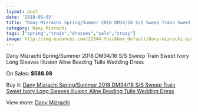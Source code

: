 ```yaml
---
layout: post
date: '2018-01-03'
title: "Dany Mizrachi Spring/Summer 2018 DM34/18 S/S Sweep Train Sweet Ivory Long Sleeves Illusion Aline Beading Tulle Wedding Dress"
category: Dany Mizrachi
tags: ["spring","train","dresses","sale","crazy"]
image: http://img.eudances.com/22544-thickbox_default/dany-mizrachi-spring-summer-2018-dm34-18-s-s-sweep-train-sweet-ivory-long-sleeves-illusion-aline-beading-tulle-wedding-dress.jpg
---
```

Dany Mizrachi Spring/Summer 2018 DM34/18 S/S Sweep Train Sweet Ivory Long Sleeves Illusion Aline Beading Tulle Wedding Dress

On Sales: **$588.98**
<a href="https://www.eudances.com/en/dany-mizrachi/7212-dany-mizrachi-spring-summer-2018-dm34-18-s-s-sweep-train-sweet-ivory-long-sleeves-illusion-aline-beading-tulle-wedding-dress.html"><amp-img layout="responsive" width="600" height="600" src="//img.eudances.com/22544-thickbox_default/dany-mizrachi-spring-summer-2018-dm34-18-s-s-sweep-train-sweet-ivory-long-sleeves-illusion-aline-beading-tulle-wedding-dress.jpg" alt="Dany Mizrachi Spring/Summer 2018 DM34/18 S/S Sweep Train Sweet Ivory Long Sleeves Illusion Aline Beading Tulle Wedding Dress 0" /></a>
<a href="https://www.eudances.com/en/dany-mizrachi/7212-dany-mizrachi-spring-summer-2018-dm34-18-s-s-sweep-train-sweet-ivory-long-sleeves-illusion-aline-beading-tulle-wedding-dress.html"><amp-img layout="responsive" width="600" height="600" src="//img.eudances.com/22547-thickbox_default/dany-mizrachi-spring-summer-2018-dm34-18-s-s-sweep-train-sweet-ivory-long-sleeves-illusion-aline-beading-tulle-wedding-dress.jpg" alt="Dany Mizrachi Spring/Summer 2018 DM34/18 S/S Sweep Train Sweet Ivory Long Sleeves Illusion Aline Beading Tulle Wedding Dress 1" /></a>
<a href="https://www.eudances.com/en/dany-mizrachi/7212-dany-mizrachi-spring-summer-2018-dm34-18-s-s-sweep-train-sweet-ivory-long-sleeves-illusion-aline-beading-tulle-wedding-dress.html"><amp-img layout="responsive" width="600" height="600" src="//img.eudances.com/22546-thickbox_default/dany-mizrachi-spring-summer-2018-dm34-18-s-s-sweep-train-sweet-ivory-long-sleeves-illusion-aline-beading-tulle-wedding-dress.jpg" alt="Dany Mizrachi Spring/Summer 2018 DM34/18 S/S Sweep Train Sweet Ivory Long Sleeves Illusion Aline Beading Tulle Wedding Dress 2" /></a>
<a href="https://www.eudances.com/en/dany-mizrachi/7212-dany-mizrachi-spring-summer-2018-dm34-18-s-s-sweep-train-sweet-ivory-long-sleeves-illusion-aline-beading-tulle-wedding-dress.html"><amp-img layout="responsive" width="600" height="600" src="//img.eudances.com/22545-thickbox_default/dany-mizrachi-spring-summer-2018-dm34-18-s-s-sweep-train-sweet-ivory-long-sleeves-illusion-aline-beading-tulle-wedding-dress.jpg" alt="Dany Mizrachi Spring/Summer 2018 DM34/18 S/S Sweep Train Sweet Ivory Long Sleeves Illusion Aline Beading Tulle Wedding Dress 3" /></a>

Buy it: [Dany Mizrachi Spring/Summer 2018 DM34/18 S/S Sweep Train Sweet Ivory Long Sleeves Illusion Aline Beading Tulle Wedding Dress](https://www.eudances.com/en/dany-mizrachi/7212-dany-mizrachi-spring-summer-2018-dm34-18-s-s-sweep-train-sweet-ivory-long-sleeves-illusion-aline-beading-tulle-wedding-dress.html "Dany Mizrachi Spring/Summer 2018 DM34/18 S/S Sweep Train Sweet Ivory Long Sleeves Illusion Aline Beading Tulle Wedding Dress")

View more: [Dany Mizrachi](https://www.eudances.com/en/111-dany-mizrachi "Dany Mizrachi")